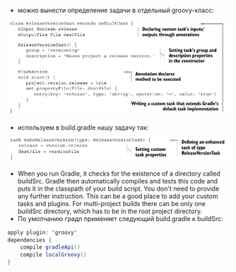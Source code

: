 * можно вынести определение задачи в отдельный
groovy-класс:

![task.png](task.png)
* используем в build.gradle нашу задачу так:

![taskUse.png](taskUse.png)
* When you run Gradle, it checks for the existence of a directory called buildSrc. Gradle then automatically compiles and tests this code and puts it in the classpath of your build script. You don't need to provide any further instruction. This can be a good place to add your custom tasks and plugins.
For multi-project builds there can be only one buildSrc directory, which has to be in the root project directory.
* По умолчанию градл применяет следующий build.gradle к buildSrc:

```java
apply plugin: 'groovy'
dependencies {
    compile gradleApi()
    compile localGroovy()
}
```
